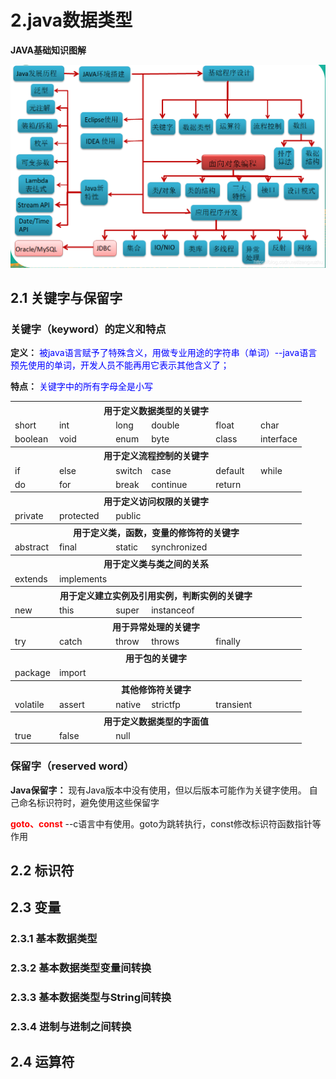 # 2.java数据类型

**JAVA基础知识图解** 

 ![JAVA基础知识图解](../image/java_base.png)

## 2.1 关键字与保留字

### 关键字（keyword）的定义和特点 

**定义：** <font color='blue'>被java语言赋予了特殊含义，用做专业用途的字符串（单词）--java语言预先使用的单词，开发人员不能再用它表示其他含义了；</font>  

**特点：** <font color='blue'>关键字中的所有字母全是小写</font>

<table>
    <tr>
        <th colspan="6">用于定义数据类型的关键字 </th>
    </tr>
    <tr>
        <td>short</td>
        <td>int</td>
        <td>long</td>
        <td>double</td>
        <td>float</td>
        <td>char</td>
    </tr>
    <tr>
        <td>boolean</td>
        <td>void</td>
        <td>enum</td>
        <td>byte</td>
        <td>class</td>
        <td>interface</td>
    </tr>
    <tr>
        <th colspan="6">用于定义流程控制的关键字 </th>
    </tr>
    <tr>
        <td>if</td>
        <td>else</td>
        <td>switch</td>
        <td>case</td>
        <td>default</td>
        <td>while</td>
    </tr>
    <tr>
        <td>do</td>
        <td>for</td>
        <td>break</td>
        <td>continue</td>
        <td>return</td>
        <td></td>
    </tr>
    <tr>
        <th colspan="6">用于定义访问权限的关键字 </th>
    </tr>
    <tr>
        <td>private</td>
        <td>protected</td>
        <td>public</td>
        <td></td>
        <td></td>
        <td></td>
    </tr>
    <tr>
        <th colspan="6">用于定义类，函数，变量的修饰符的关键字 </th>
    </tr>
    <tr>
        <td>abstract</td>
        <td>final</td>
        <td>static</td>
        <td>synchronized</td>
        <td></td>
        <td></td>
    </tr>
    <tr>
        <th colspan="6">用于定义类与类之间的关系 </th>
    </tr>
    <tr>
        <td>extends</td>
        <td>implements</td>
        <td></td>
        <td></td>
        <td></td>
        <td></td>
    </tr>
    <tr>
        <th colspan="6">用于定义建立实例及引用实例，判断实例的关键字 </th>
    </tr>
    <tr>
        <td>new</td>
        <td>this</td>
        <td>super</td>
        <td>instanceof</td>
        <td></td>
        <td></td>
    </tr>
    <tr>
        <th colspan="6">用于异常处理的关键字 </th>
    </tr>
    <tr>
        <td>try</td>
        <td>catch</td>
        <td>throw</td>
        <td>throws</td>
        <td>finally</td>
        <td></td>
    </tr>
    <tr>
        <th colspan="6">用于包的关键字 </th>
    </tr>
    <tr>
        <td>package</td>
        <td>import</td>
        <td></td>
        <td></td>
        <td></td>
        <td></td>
    </tr>
    <tr>
        <th colspan="6">其他修饰符关键字 </th>
    </tr>
    <tr>
        <td>volatile</td>
        <td>assert</td>
        <td>native</td>
        <td>strictfp</td>
        <td>transient</td>
        <td></td>
    </tr>
    <tr>
        <th colspan="6">用于定义数据类型的字面值 </th>
    </tr>
    <tr>
        <td>true</td>
        <td>false</td>
        <td>null</td>
        <td></td>
        <td></td>
        <td></td>
    </tr>
</table>

### 保留字（reserved word）

**Java保留字：** 现有Java版本中没有使用，但以后版本可能作为关键字使用。
自己命名标识符时，避免使用这些保留字

<font color='red'><strong>goto、const</strong></font> --c语言中有使用。goto为跳转执行，const修改标识符函数指针等作用

## 2.2 标识符

## 2.3 变量
### 2.3.1 基本数据类型
### 2.3.2 基本数据类型变量间转换
### 2.3.3 基本数据类型与String间转换
### 2.3.4 进制与进制之间转换

## 2.4 运算符
